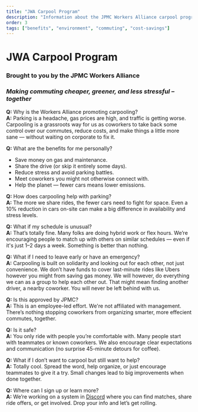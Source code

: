 ```yaml
---
title: "JWA Carpool Program"
description: "Information about the JPMC Workers Alliance carpool program to help with commuting costs and environmental impact."
order: 3
tags: ["benefits", "environment", "commuting", "cost-savings"]
---
```


# JWA Carpool Program
### Brought to you by the JPMC Workers Alliance

### _Making commuting cheaper, greener, and less stressful – together_


**Q:** Why is the Workers Alliance promoting carpooling?  
**A:** Parking is a headache, gas prices are high, and traffic is getting worse. Carpooling is a grassroots way for us as coworkers to take back some control over our commutes, reduce costs, and make things a little more sane — without waiting on corporate to fix it.

**Q:** What are the benefits for me personally?
 * Save money on gas and maintenance.
 * Share the drive (or skip it entirely some days).
 * Reduce stress and avoid parking battles.
 * Meet coworkers you might not otherwise connect with.
 * Help the planet — fewer cars means lower emissions.

**Q:** How does carpooling help with parking?  
**A:** The more we share rides, the fewer cars need to fight for space. Even a 10% reduction in cars on-site can make a big difference in availability and stress levels.
 
**Q:** What if my schedule is unusual?  
**A:** That’s totally fine. Many folks are doing hybrid work or flex hours. We’re encouraging people to match up with others on similar schedules — even if it's just 1–2 days a week. Something is better than nothing.

**Q:** What if I need to leave early or have an emergency?  
**A:** Carpooling is built on solidarity and looking out for each other, not just convenience. We don’t have funds to cover last-minute rides like Ubers however you might from saving gas money. We will however, do everything we can as a group to help each other out. That might mean finding another driver, a nearby coworker. You will never be left behind with us.

**Q:** Is this approved by JPMC?  
**A:** This is an employee-led effort. We're not affiliated with management. There’s nothing stopping coworkers from organizing smarter, more effecient commutes, together.

**Q:** Is it safe?  
**A:** You only ride with people you’re comfortable with. Many people start with teammates or known coworkers. We also encourage clear expectations and communication (no surprise 45-minute detours for coffee).

**Q:** What if I don’t want to carpool but still want to help?  
**A:** Totally cool. Spread the word, help organize, or just encourage teammates to give it a try. Small changes lead to big improvements when done together.

**Q:** Where can I sign up or learn more?  
**A:** We’re working on a system in [Discord](https://discord.gg/BZA3pxppq9) where you can find matches, share ride offers, or get involved. Drop your info and let’s get rolling.

